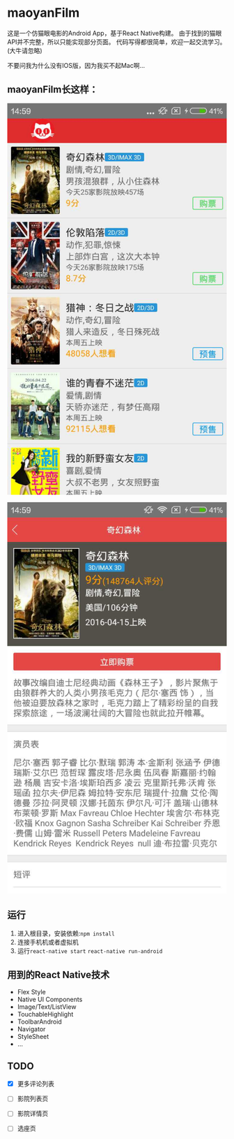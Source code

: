 # maoyanFilm
这是一个仿猫眼电影的Android App，基于React Native构建。
由于找到的猫眼API并不完整，所以只能实现部分页面。
代码写得都很简单，欢迎一起交流学习。(大牛请忽略)

不要问我为什么没有IOS版，因为我买不起Mac啊...

## maoyanFilm长这样：

![](./images/home.png)

![](./images/filmInfo.png)

## 运行
1. 进入根目录，安装依赖:`npm install`
2. 连接手机机或者虚拟机
3. 运行`react-native start` `react-native run-android`



## 用到的React Native技术
* Flex Style
* Native UI Components
* Image/Text/ListView
* TouchableHighlight
* ToolbarAndroid
* Navigator
* StyleSheet
* ...

## TODO
- [x] 更多评论列表
- [ ] 影院列表页
- [ ] 影院详情页
- [ ] 选座页


